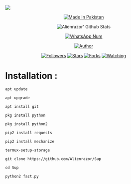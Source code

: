 ![](https://img.shields.io/badge/Alienrazor-Alienrazor-orange?style=for-the-badge&logo=python.svg) 
<p align="center">
<a href="#"><img title="Made in Pakistan" src="https://img.shields.io/badge/MADE%20IN-Pakistan-green?colorA=%23ff0000&colorB=%23017e40&style=for-the-badge"></a>
</p>
<p align="center">
  <img alt="Alienrazor' Github Stats" src="https://github-readme-stats.vercel.app/api?username=Alienrazor&show_icons=true&include_all_commits=true&hide_border=true" />
<!--  <img alt="profile pic" width="195px" src="https://avatars2.githubusercontent.com/u/26059688?s=460&u=d41b000a62eab50d000c3da604d151cec27bd850&v=4" />  -->
<!--  <img src="https://github-readme-stats.anuraghazra1.vercel.app/api/top-langs/?username=Alienrazor&hide=ruby,perl&hide_border=true" />  -->
</p>
<p align="center">
<a href="#"><img title="WhatsApp Num" src="https://img.shields.io/badge/WhatsApp%20Num-03094161457-green?colorA=%23ff0000&colorB=%23017e40&style=for-the-badge"></a>
</p>
<p align="center">
<p align="center">
<p align="center">
<a href="https://github.com/Alienrazor"><img title="Author" src="https://img.shields.io/badge/Author-Alienrazor-red.svg?style=for-the-badge&logo=github"></a>
</p>
<p align="center">
<a href="https://github.com/Alienrazor/followers"><img title="Followers" src="https://img.shields.io/github/followers/Alienrazor?color=blue&style=flat-square"></a>
<a href="https://github.com/Alienrazor/World/stargazers/"><img title="Stars" src="https://img.shields.io/github/stars/Alienrazor/World?color=red&style=flat-square"></a>
<a href="https://github.com/Alienrazor/World/network/members"><img title="Forks" src="https://img.shields.io/github/forks/Alienrazor/World?color=red&style=flat-square"></a>
<a href="https://github.com/Alienrazor/World/watchers"><img title="Watching" src="https://img.shields.io/github/watchers/Alienrazor/World?label=Watchers&color=blue&style=flat-square"></a>
</p>



# Installation :

 `apt update`

 `apt upgrade`

 `apt install git`

 `pkg install python`

 `pkg install python2`

 `pip2 install requests`

 `pip2 install mechanize`

 `termux-setup-storage`

 `git clone https://github.com/Alienrazor/Sup`

 `cd Sup`

 `python2 fazt.py`


